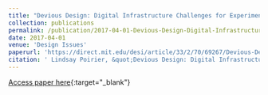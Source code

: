 ```yaml
---
title: "Devious Design: Digital Infrastructure Challenges for Experimental Ethnography"
collection: publications
permalink: /publication/2017-04-01-Devious-Design-Digital-Infrastructure-Challenges-for-Experimental-Ethnography
date: 2017-04-01
venue: 'Design Issues'
paperurl: 'https://direct.mit.edu/desi/article/33/2/70/69267/Devious-Design-Digital-Infrastructure-Challenges'
citation: ' Lindsay Poirier, &quot;Devious Design: Digital Infrastructure Challenges for Experimental Ethnography.&quot; Design Issues, 2017.'
---
```

[Access paper here](https://direct.mit.edu/desi/article/33/2/70/69267/Devious-Design-Digital-Infrastructure-Challenges){:target="_blank"}
